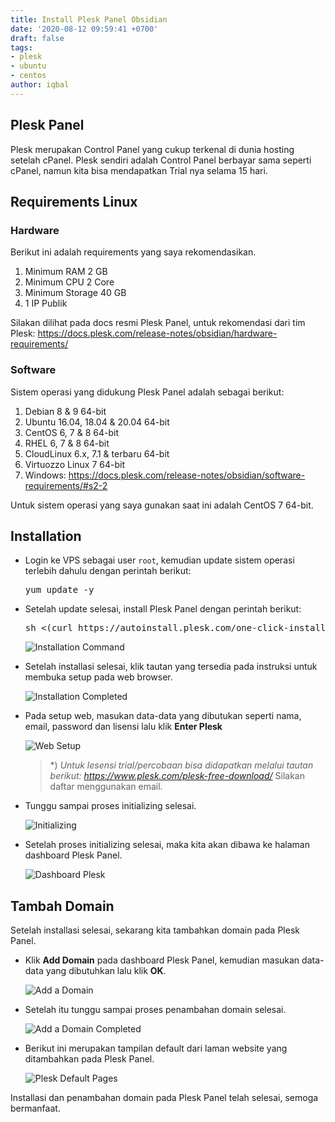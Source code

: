 ```yaml
---
title: Install Plesk Panel Obsidian
date: '2020-08-12 09:59:41 +0700'
draft: false
tags:
- plesk
- ubuntu
- centos
author: iqbal
---
```


## Plesk Panel

Plesk merupakan Control Panel yang cukup terkenal di dunia hosting setelah cPanel. Plesk sendiri adalah Control Panel berbayar sama seperti cPanel, namun kita bisa mendapatkan Trial nya selama 15 hari.

## Requirements Linux

### Hardware

Berikut ini adalah requirements yang saya rekomendasikan.

1. Minimum RAM 2 GB
2. Minimum CPU 2 Core
2. Minimum Storage 40 GB
3. 1 IP Publik

Silakan dilihat pada docs resmi Plesk Panel, untuk rekomendasi dari tim Plesk: https://docs.plesk.com/release-notes/obsidian/hardware-requirements/

### Software

Sistem operasi yang didukung Plesk Panel adalah sebagai berikut:

1. Debian 8 & 9 64-bit
2. Ubuntu 16.04, 18.04 & 20.04 64-bit
3. CentOS 6, 7 & 8 64-bit
4. RHEL 6, 7 & 8 64-bit
5. CloudLinux 6.x, 7.1 & terbaru 64-bit
6. Virtuozzo Linux 7 64-bit
7. Windows: https://docs.plesk.com/release-notes/obsidian/software-requirements/#s2-2

Untuk sistem operasi yang saya gunakan saat ini adalah CentOS 7 64-bit.

## Installation

- Login ke VPS sebagai user `root`, kemudian update sistem operasi terlebih dahulu dengan perintah berikut:

  <pre>
  yum update -y
  </pre>

- Setelah update selesai, install Plesk Panel dengan perintah berikut:

  <pre>
  sh <(curl https://autoinstall.plesk.com/one-click-installer || wget -O - https://autoinstall.plesk.com/one-click-installer)
  </pre>

  ![Installation Command](https://earth-id-jkt-1.bal.web.id/assets/gambar/2020/plesk/plesk-install_centos.png)

- Setelah installasi selesai, klik tautan yang tersedia pada instruksi untuk membuka setup pada web browser.

  ![Installation Completed](https://earth-id-jkt-1.bal.web.id/assets/gambar/2020/plesk/plesk-install-finish_centos.png)

- Pada setup web, masukan data-data yang dibutukan seperti nama, email, password dan lisensi lalu klik **Enter Plesk**

  ![Web Setup](https://earth-id-jkt-1.bal.web.id/assets/gambar/2020/plesk/plesk-install-setupweb_centos.png)

  > *) _Untuk lesensi trial/percobaan bisa didapatkan melalui tautan berikut: https://www.plesk.com/plesk-free-download/_
  > Silakan daftar menggunakan email.

- Tunggu sampai proses initializing selesai.

  ![Initializing](https://earth-id-jkt-1.bal.web.id/assets/gambar/2020/plesk/plesk-install-setupweb2_centos.png)
  
- Setelah proses initializing selesai, maka kita akan dibawa ke halaman dashboard Plesk Panel.

  ![Dashboard Plesk](https://earth-id-jkt-1.bal.web.id/assets/gambar/2020/plesk/plesk-dashboard.png)
  
## Tambah Domain

Setelah installasi selesai, sekarang kita tambahkan domain pada Plesk Panel.

- Klik **Add Domain** pada dashboard Plesk Panel, kemudian masukan data-data yang dibutuhkan lalu klik **OK**.

  ![Add a Domain](https://earth-id-jkt-1.bal.web.id/assets/gambar/2020/plesk/plesk-dashboard-adddomain.png)
  
- Setelah itu tunggu sampai proses penambahan domain selesai.

  ![Add a Domain Completed](https://earth-id-jkt-1.bal.web.id/assets/gambar/2020/plesk/plesk-dashboard-adddomain-finish.png)

- Berikut ini merupakan tampilan default dari laman website yang ditambahkan pada Plesk Panel.

  ![Plesk Default Pages](https://earth-id-jkt-1.bal.web.id/assets/gambar/2020/plesk/plesk-default-pages.png)

Installasi dan penambahan domain pada Plesk Panel telah selesai, semoga bermanfaat.
